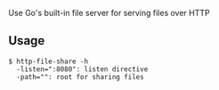 Use Go's built-in file server for serving files over HTTP

## Usage

```
$ http-file-share -h
  -listen=":8080": listen directive
  -path="": root for sharing files

```
